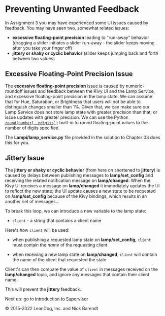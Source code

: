 # Preventing Unwanted Feedback

In Assignment 3 you may have experienced some UI issues caused by feedback.  You may have seen two, somewhat related issues:

* **excessive floating-point precision** leading to "run-away" behavior (dragging a slider initiates a slider run-away - the slider keeps moving after you take your finger off)
* **jittery or shaky or cyclic behavior** (slider keeps jumping back and forth between two values)

## **Excessive Floating-Point Precision** Issue

The **excessive floating-point precision** issue is caused by numeric-roundoff issues and feedback between the Kivy UI and the Lamp Service, and excessive floating-point precision in the lamp state.  We can assume that for Hue, Saturation, or Brightness that users will not be able to distinguish changes smaller than 1%.  Given that, we can make sure our Lamp Service does not store lamp state with greater precision than that, or issue updates with greater precision.  We can use the Python [`round(number[, ndigits])`](https://docs.python.org/3.7/library/functions.html#round) built-in to round floating-point values to  the number of digits specified.

The **Lampi/lamp_service.py** file provided in the solution to Chapter 03 does this for you.

## **Jittery** Issue

The **jittery or shaky or cyclic behavior** (from here on shortened to **jittery**) is caused by delays between publishing messages to **lamp/set_config** and receiving the related notification message on **lamp/changed**.  When the Kivy UI receives a message on **lamp/changed** it immediately updates the UI to reflect the new state; the UI update causes a new state to be requested on **/amp/set_config** because of the Kivy bindings, which results in an another set of messages...

To break this loop, we can introduce a new variable to the lamp state:

* `client` - a string that contains a client name

Here's how `client` will be used:

* when publishing a requested lamp state on **lamp/set_config**, `client` must contain the _name_ of the requesting client

* when receiving a new lamp state on **lamp/changed**, `client` will contain the name of the client that requested the state

Client's can then compare the value of `client` in messages received on the **lamp/changed** topic, and ignore any messages that contain their client name.

This will prevent the **jittery** feedback.


Next up: go to [Introduction to Supervisor](../04.06_Supervisord/README.md)

&copy; 2015-2022 LeanDog, Inc. and Nick Barendt
